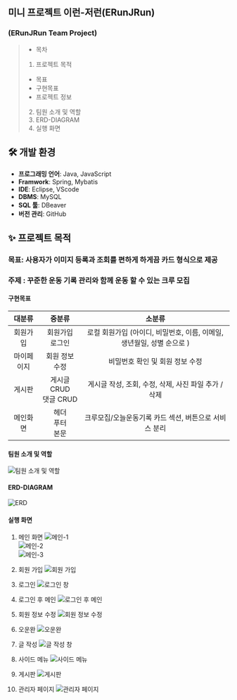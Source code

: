 ## 미니 프로젝트 이런-저런(ERunJRun)
### (ERunJRun Team Project)

>- 목차
>1. 프로젝트 목적
>   - 목표
>   - 구현목표
>   - 프로젝트 정보
>2. 팀원 소개 및 역할
>3. ERD-DIAGRAM
>4. 실행 화면

## 🛠️ 개발 환경
- **프로그래밍 언어**: Java, JavaScript
- **Framwork**: Spring, Mybatis
- **IDE**: Eclipse, VScode
- **DBMS**: MySQL
- **SQL 툴**: DBeaver
- **버전 관리**: GitHub

## ✨ 프로젝트 목적
### 목표: 사용자가 이미지 등록과 조회를 편하게 하게끔 카드 형식으로 제공
### 주제 : 꾸준한 운동 기록 관리와 함께 운동 할 수 있는 크루 모집
#### 구현목표

|  대분류  |                         중분류                         |                                              소분류                                           |
|:-----:|:---------------------------------------------------:|:------------------------------------------------------------------------------------------:|
| 회원가입  |                    회원가입<br/>로그인                  |             로컬 회원가입 (아이디, 비밀번호, 이름, 이메일, 생년월일, 성별 순으로 )                     |
| 마이페이지 |                    회원 정보 수정<br/>                 |             비밀번호 확인 및 회원 정보 수정                                                         |
|  게시판  |                      게시글 CRUD<br/>댓글 CRUD          |             게시글 작성, 조회, 수정, 삭제, 사진 파일 추가 / 삭제                                      |
| 메인화면  |                      헤더<br/>푸터<br/>본문	            |             크루모집/오늘운동기록 카드 섹션, 버튼으로 서비스 분리                                     |

#### 팀원 소개 및 역할
![팀원 소개 및 역할](https://github.com/user-attachments/assets/a845a7ef-81db-49db-991d-27b9b95e721f)

#### ERD-DIAGRAM
![ERD](https://github.com/user-attachments/assets/82d46ddb-8496-49e6-99a1-c5ae2bae0fc4)

#### 실행 화면
1. 메인 화면
![메인-1](https://github.com/user-attachments/assets/11ea8bcb-de5e-4056-85f0-5757ab10c215)  
![메인-2](https://github.com/user-attachments/assets/5e4a8729-68ed-4cc9-b79a-dd1011187d40)  
![메인-3](https://github.com/user-attachments/assets/3c986d66-ce2c-498b-8444-27cb80d9ac93)  

2. 회원 가입
![회원 가입](https://github.com/user-attachments/assets/c64bf956-6efd-4d77-a9ad-302e7048ace4)  

3. 로그인
![로그인 창](https://github.com/user-attachments/assets/f844c6fc-cd64-4dad-88eb-93d25e0396d0)  

4. 로그인 후 메인
![로그인 후 메인](https://github.com/user-attachments/assets/c0002994-44c3-4bd0-a2ac-8a05bc09934e)  

5. 회원 정보 수정
![회원 정보 수정](https://github.com/user-attachments/assets/f2ef6f91-7652-4a17-9b9f-6c1dac1a553c)  

6. 오운완
![오운완](https://github.com/user-attachments/assets/a41fb0b2-a03f-4b7d-9713-6e9ebd0ec663)

7. 글 작성
![글 작성 창](https://github.com/user-attachments/assets/3c2b0989-f3cd-403b-8691-088bf96a53da)  

8. 사이드 메뉴
![사이드 메뉴](https://github.com/user-attachments/assets/3a61ceb7-cc68-43aa-ade0-91de2423b1d7)

9. 게시판
![게시판](https://github.com/user-attachments/assets/b24c19a6-53b7-494d-8f76-13790c99a660)  

10. 관리자 페이지
![관리자 페이지](https://github.com/user-attachments/assets/17ef600d-28d4-4f1b-9077-befe6dc108dc)  
